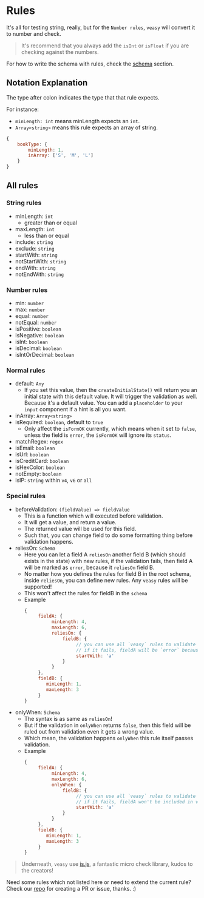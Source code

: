 # Rules

It's all for testing string, really, but for the `Number rules`, `veasy` will convert it to number and check.

> It's recommend that you always add the `isInt` or `isFloat` if you are checking against the numbers.

For how to write the schema with rules, check the [schema](/schema) section.

## Notation Explanation

The type after colon indicates the type that that rule expects.

For instance:

- `minLength: int` means minLength expects an `int`.
- `Array<string>` means this rule expects an array of string.

```javascript
{
    bookType: {
        minLength: 1,
        inArray: ['S', 'M', 'L']
    }
}
```

## All rules

### String rules

- minLength: `int`
    - greater than or equal
- maxLength: `int`
    - less than or equal
- include: `string`
- exclude: `string`
- startWith: `string`
- notStartWith: `string`
- endWith: `string`
- notEndWith: `string`

### Number rules

- min: `number`
- max: `number`
- equal: `number`
- notEqual: `number`
- isPositive: `boolean`
- isNegative: `boolean`
- isInt: `boolean`
- isDecimal: `boolean`
- isIntOrDecimal: `boolean`

### Normal rules

- default: `Any`
  - If you set this value, then the `createInitialState()` will return you an initial state with this default value. It will trigger the validation as well. Because it's a default value. You can add a `placeholder` to your `input` component if a hint is all you want.
- inArray: `Array<string>`
- isRequired: `boolean`, default to `true`
  - Only affect the `isFormOK` currently, which means when it set to `false`, unless the field is `error`, the `isFormOK` will ignore its `status`.
- matchRegex: `regex`
- isEmail: `boolean`
- isUrl: `boolean`
- isCreditCard: `boolean`
- isHexColor: `boolean`
- notEmpty: `boolean`
- isIP: `string` within `v4`, `v6` or `all`


### Special rules
- beforeValidation: `(fieldValue) => fieldValue`
  - This is a function which will executed before validation.
  - It will get a value, and return a value.
  - The returned value will be used for this field.
  - Such that, you can change field to do some formatting thing before validation happens.
- reliesOn: `Schema`
  - Here you can let a field A `reliesOn` another field B (which should exists in the state) with new rules, if the validation fails, then field A will be marked as `error`, because it `reliesOn` field B. 
  - No matter how you defines the rules for field B in the root schema, inside `reliesOn`, you can define new rules. Any `veasy` rules will be supported!
  - This won't affect the rules for fieldB in the `schema`
  - Example
      ```javascript
      {
           fieldA: {
                minLength: 4,
                maxLength: 6,
                reliesOn: { 
                    fieldB: {
                         // you can use all `veasy` rules to validate against fieldB, 
                         // if it fails, fieldA will be `error` because it `reliesOn` fieldB
                         startWith: 'a'
                    }
                }
           },       
           fieldB: {
              minLength: 1,
              maxLength: 3
           }
      }
      ```
- onlyWhen: `Schema`
  - The syntax is as same as `reliesOn`!
  - But if the validation in `onlyWhen` returns `false`, then this field will be ruled out from validation even it gets a wrong value.
  - Which mean, the validation happens `onlyWhen` this rule itself passes validation.
  - Example
      ```javascript
      {
           fieldA: {
                minLength: 4,
                maxLength: 6,
                onlyWhen: { 
                    fieldB: {
                         // you can use all `veasy` rules to validate against fieldB, 
                         // if it fails, fieldA won't be included in validation its validation will happen when `onlyWhen` pass the check
                         startWith: 'a'
                    }
                }
           },       
           fieldB: {
              minLength: 1,
              maxLength: 3
           }
      }
      ```
      
> Underneath, `veasy` use [is.js](http://is.js.org/), a fantastic micro check library, kudos to the creators!

Need some rules which not listed here or need to extend the current rule? Check our [repo](https://github.com/Albert-Gao/veasy) for creating a PR or issue, thanks. :)
